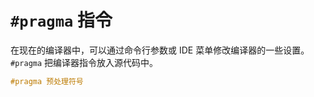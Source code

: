 # `#pragma` 指令

在现在的编译器中，可以通过命令行参数或 IDE 菜单修改编译器的一些设置。`#pragma` 把编译器指令放入源代码中。

```c
#pragma 预处理符号
```
